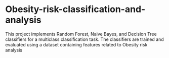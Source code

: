 # Obesity-risk-classification-and-analysis
This project implements Random Forest, Naive Bayes, and Decision Tree classifiers for a multiclass classification task. The classifiers are trained and evaluated using a dataset containing features related to Obesity risk analysis
